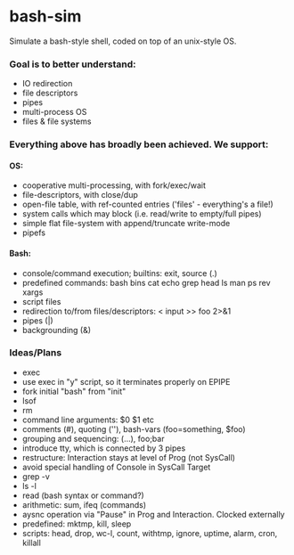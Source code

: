 # bash-sim

Simulate a bash-style shell, coded on top of an unix-style OS.

### Goal is to better understand:

- IO redirection
- file descriptors
- pipes
- multi-process OS
- files & file systems


### Everything above has broadly been achieved. We support:

#### OS:
- cooperative multi-processing, with fork/exec/wait
- file-descriptors, with close/dup
- open-file table, with ref-counted entries ('files' - everything's a file!)
- system calls which may block (i.e. read/write to empty/full pipes)
- simple flat file-system with append/truncate write-mode
- pipefs

#### Bash:
- console/command execution; builtins: exit, source (.)
- predefined commands: bash bins cat echo grep head ls man ps rev xargs
- script files
- redirection to/from files/descriptors: < input >> foo 2>&1
- pipes (|)
- backgrounding (&)


### Ideas/Plans
- exec
- use exec in "y" script, so it terminates properly on EPIPE
- fork initial "bash" from "init"
- lsof
- rm
- command line arguments: $0 $1 etc
- comments (#), quoting (''), bash-vars (foo=something, $foo)
- grouping and sequencing: (...), foo;bar
- introduce tty, which is connected by 3 pipes
- restructure: Interaction stays at level of Prog (not SysCall)
- avoid special handling of Console in SysCall Target
- grep -v
- ls -l
- read (bash syntax or command?)
- arithmetic: sum, ifeq (commands)
- aysnc operation via "Pause" in Prog and Interaction. Clocked externally
- predefined: mktmp, kill, sleep
- scripts: head, drop, wc-l, count, withtmp, ignore, uptime, alarm, cron, killall
